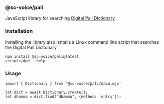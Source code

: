 ### @sc-voice/pali
JavaScript library for searching
[Digital Pali Dictionary](https://digitalpalidictionary.github.io/titlepage.html)

### Installation
Installing the library also isntalls a Linux command line script
that searches the Digital Pali Dictionary

```
npm install @sc-voice/pali@latest
scripts/dpd --help
```

### Usage 

```
import { Dictionary } from '@sc-voice/pali/main.mjs'

let dict = await Dictionary.create();
let dhamma = dict.find("dhamma", {method: 'entry'});
```
